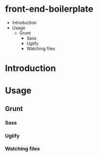 front-end-boilerplate
=====================

* Introduction
* Usage
    * Grunt
        * Sass
        * Uglify
        * Watching files

# Introduction

# Usage

## Grunt

### Sass

### Uglify

### Watching files
